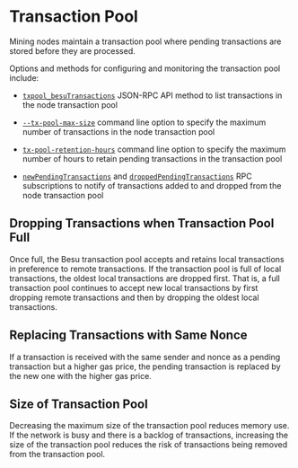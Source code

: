 # Transaction Pool 

Mining nodes maintain a transaction pool where pending transactions are stored before they are processed.

Options and methods for configuring and monitoring the transaction pool include: 

* [`txpool_besuTransactions`](../../Reference/API-Methods.md#txpool_besutransactions) JSON-RPC API method to list
transactions in the node transaction pool

* [`--tx-pool-max-size`](../../Reference/CLI/CLI-Syntax.md#tx-pool-max-size) command line option to specify the maximum number
of transactions in the node transaction pool

* [`tx-pool-retention-hours`](../../Reference/CLI/CLI-Syntax.md#tx-pool-retention-hours) command line option to specify 
the maximum number of hours to retain pending transactions in the transaction pool

* [`newPendingTransactions`](../../HowTo/Interact/APIs/RPC-PubSub.md#pending-transactions) and [`droppedPendingTransactions`](../../HowTo/Interact/APIs/RPC-PubSub.md#dropped-transactions)
RPC subscriptions to notify of transactions added to and dropped from the node transaction pool  

## Dropping Transactions when Transaction Pool Full 

Once full, the Besu transaction pool accepts and retains local transactions in preference to remote transactions. 
If the transaction pool is full of local transactions, the oldest local transactions are dropped first.  That is, a 
full transaction pool continues to accept new local transactions by first dropping remote transactions and then by 
dropping the oldest local transactions. 

## Replacing Transactions with Same Nonce

If a transaction is received with the same sender and nonce as a pending transaction but a higher gas price, the pending transaction
is replaced by the new one with the higher gas price.

## Size of Transaction Pool

Decreasing the maximum size of the transaction pool reduces memory use. If the network is busy and there is a backlog
of transactions, increasing the size of the transaction pool reduces the risk of transactions being 
removed from the transaction pool.

